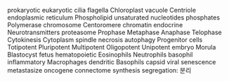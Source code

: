 prokaryotic
eukaryotic
cilia
flagella
Chloroplast
vacuole
Centriole
endoplasmic reticulum
Phospholipid
unsaturated
nucleotides
phosphates
Polymerase
chromosome
Centoromere
chromatin
endocrine
Neurotransmitters
proteasome
Prophase
Metaphase
Anaphase
Telophase
Cytokinesis
Cytoplasm
spindle
necrosis
autophagy
Progenitor cells
Totipotent
Pluripotent
Multipotent
Oligopotent
Unipotent
embryo
Morula
Blastocyst
fetus
hematopoietic
Eosinophils
Neutrophils
basophil
inflammatory
Macrophages
dendritic
Basophils
capsid
viral
senescence
metastasize
oncogene
connectome
synthesis
segregation: 분리